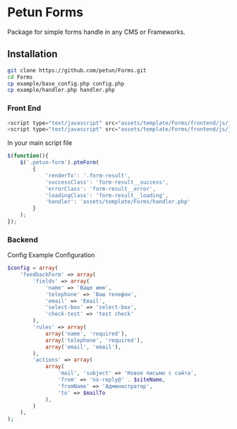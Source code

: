 # Petun Forms
Package for simple forms handle in any CMS or Frameworks.

## Installation

```sh
git clone https://github.com/petun/Forms.git
cd Forms
cp example/base_config.php config.php
cp example/handler.php handler.php
```

### Front End
```javascript
<script type="text/javascript" src="assets/template/Forms/frontend/js/jquery-1.11.2.min.js"></script>
<script type="text/javascript" src="assets/template/Forms/frontend/js/jquery.petun-forms.js"></script>
```
In your main script file

```javascript
$(function(){
    $('.petun-form').ptmForm(
        {
            'renderTo': '.form-result',
            'successClass': 'form-result__success',
            'errorClass': 'form-result__error',
            'loadingClass': 'form-result__loading',
            'handler': 'assets/template/Forms/handler.php'
        }
    );
});
```


### Backend
Config Example Configuration
```php
$config = array(
	'feedbackForm' => array(
		'fields' => array(
			'name' => 'Ваще имя',
			'telephone' => 'Ваш телефон',
			'email' => 'Email',
			'select-box' => 'select-box',
			'check-test' => 'test check'
		),
		'rules' => array(
			array('name', 'required'),
			array('telephone', 'required'),
			array('email', 'email'),
		),
		'actions' => array(
			array(
				'mail', 'subject' => 'Новое письмо с сайта',
				'from' => 'no-reply@' . $siteName,
				'fromName' => 'Администратор',
				'to' => $mailTo
			),
		)
	),
);
```